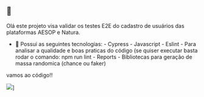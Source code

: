 



## 👋
 Olá este projeto visa validar os testes E2E do cadastro de usuários das plataformas AESOP e Natura.
- 🔭 Possui as seguintes tecnologias:
      - Cypress
      - Javascript
      - Eslint - Para analisar a qualidade e boas praticas do código (se quiser executar basta rodar o comando: npm run lint
      - Reports
      - Bibliotecas para geração de massa randomica (chance ou faker)


vamos ao código!!

<img src="https://recrealab40.com.br/uploads/1/0/8/2/108251915/published/3537_2.jpg?1498600675">]




